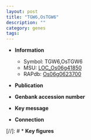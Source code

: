 ```yaml
---
layout: post
title: "TGW6,OsTGW6"
description: ""
category: genes
tags: 
---
```


* **Information**  
    + Symbol: TGW6,OsTGW6  
    + MSU: [LOC_Os06g41850](http://rice.uga.edu/cgi-bin/ORF_infopage.cgi?orf=LOC_Os06g41850)  
    + RAPdb: [Os06g0623700](http://rapdb.dna.affrc.go.jp/viewer/gbrowse_details/irgsp1?name=Os06g0623700)  

* **Publication**  

* **Genbank accession number**  

* **Key message**  

* **Connection**  

[//]: # * **Key figures**  


